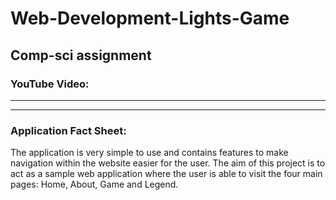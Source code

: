 # Web-Development-Lights-Game
## Comp-sci assignment

### **YouTube Video:**
---

---
### **Application Fact Sheet:**
The application is very simple to use and contains features to make navigation within the website easier for the user. The aim of this project is to act as a sample web application where the user is able to visit the four main pages: Home, About, Game and Legend.



